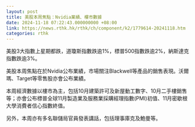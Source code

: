 ```yaml
---
layout: post
title: 美股本周焦點：Nvidia業績、樓市數據
date: 2024-11-18 07:22:43.000000000 +08:00
link: https://news.rthk.hk/rthk/ch/component/k2/1779614-20241118.htm
categories: rthk
---
```


美股3大指數上星期都跌，道瓊斯指數跌逾1%，標普500指數跌逾2%，納斯達克指數跌逾3%。

美股本周焦點在於Nvidia公布業績，市場關注Blackwell等產品的銷售表現。沃爾瑪、Target等零售股亦會公布業績。

本周經濟數據以樓市為主，包括10月建築許可及新屋動工數字、10月二手樓銷售等；亦會公布標普全球11月製造業及服務業採購經理指數(PMI)初值、11月密歇根大學消費者信心指數終值。

另外，本周亦有多名聯儲局官員發表講話，包括理事庫克及鮑曼等。
